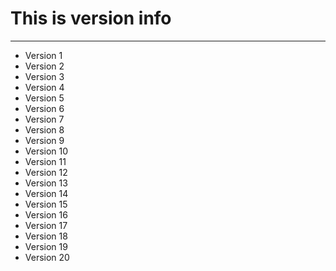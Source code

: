 
# This is version info
---
* Version 1
* Version 2
* Version 3
* Version 4
* Version 5
* Version 6
* Version 7
* Version 8
* Version 9
* Version 10
* Version 11
* Version 12
* Version 13
* Version 14
* Version 15
* Version 16
* Version 17
* Version 18
* Version 19
* Version 20